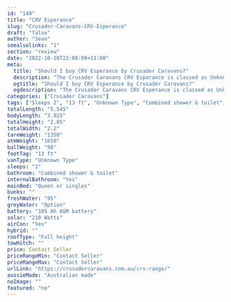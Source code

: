 ```yaml
---
id: "149"
title: "CRV Esperance"
slug: "Crusader-Caravans-CRV-Esperance"
draft: "false"
author: "Sean"
seealsolinks: "1"
section: "review"
date: "2022-10-10T22:00:09+11:00"
meta:
  title: "Should I buy CRV Esperance by Crusader Caravans?"
  description: "The Crusader Caravans CRV Esperance is classed as Unknown Type, and sleeps 2 people. It is Australian made and comes in at 13 ft. It generally has Combined shower & toilet."
  ogtitle: "Should I buy CRV Esperance by Crusader Caravans?"
  ogdescription: "The Crusader Caravans CRV Esperance is classed as Unknown Type, and sleeps 2 people. It is Australian made and comes in at 13 ft. It generally has Combined shower & toilet."
categories: ["Crusader Caravans"]
tags: ["Sleeps 2", "13 ft", "Unknown Type", "Combined shower & toilet", "Full height", "Price Unknown", "Australian made"]
totalLength: "5.545"
bodyLength: "3.925"
totalHeight: "2.85"
totalWidth: "2.2"
tareWeight: "1350"
atmWeight: "1650"
ballWeight: "90"
footTag: "13 ft"
vanType: "Unknown Type"
sleeps: "2"
bathroom: "Combined shower & toilet"
internalBathroom: "Yes"
mainBed: "Queen or singles"
bunks: ""
freshWater: "95"
greyWater: "Option"
battery: "105 Ah AGM battery"
solar: "210 Watts"
airCon: "Yes"
hybrid: ""
roofType: "Full height"
towHitch: ""
price: Contact Seller
priceRangeMin: "Contact Seller"
priceRangeMax: "Contact Seller"
urlLink: "https://crusadercaravans.com.au/crv-range/"
aussieMade: "Australian made"
noImage: ""
featured: "no"
---
```

